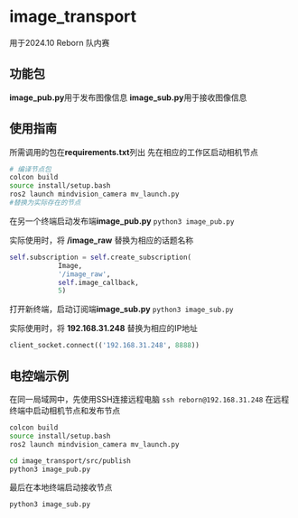 # image_transport
用于2024.10 Reborn 队内赛
## 功能包
**image_pub.py**用于发布图像信息
**image_sub.py**用于接收图像信息
## 使用指南
所需调用的包在**requirements.txt**列出
先在相应的工作区启动相机节点
```bash
# 编译节点包
colcon build
source install/setup.bash
ros2 launch mindvision_camera mv_launch.py 
#替换为实际存在的节点
```
在另一个终端启动发布端**image_pub.py** `python3 image_pub.py`

实际使用时，将 **/image_raw** 替换为相应的话题名称
```python
self.subscription = self.create_subscription(
            Image,
            '/image_raw',
            self.image_callback,
            5)  
```
打开新终端，启动订阅端**image_sub.py** `python3 image_sub.py`

实际使用时，将 **192.168.31.248** 替换为相应的IP地址
```python
client_socket.connect(('192.168.31.248', 8888))
```
## 电控端示例
在同一局域网中，先使用SSH连接远程电脑
`ssh reborn@192.168.31.248`
在远程终端中启动相机节点和发布节点
```bash
colcon build
source install/setup.bash
ros2 launch mindvision_camera mv_launch.py 
```
```bash
cd image_transport/src/publish
python3 image_pub.py
```
最后在本地终端启动接收节点
```bash
python3 image_sub.py
```
